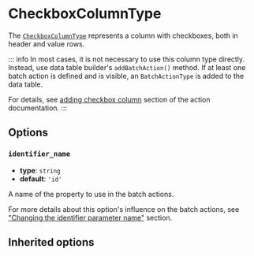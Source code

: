 <script setup>
    import ColumnTypeOptions from "./options/column.md";
</script>

# CheckboxColumnType

The [`CheckboxColumnType`](https://github.com/Kreyu/data-table-bundle/blob/main/src/Column/Type/CheckboxColumnType.php) represents a column with checkboxes, both in header and value rows.

::: info In most cases, it is not necessary to use this column type directly.
Instead, use data table builder's `addBatchAction()` method.
If at least one batch action is defined and is visible, an `BatchActionType` is added to the data table.

For details, see [adding checkbox column](../../../docs/components/actions.md#adding-checkbox-column) section of the action documentation.
:::

## Options

### `identifier_name`

- **type**: `string`
- **default**: `'id'`

A name of the property to use in the batch actions.

For more details about this option's influence on the batch actions, see ["Changing the identifier parameter name"](#) section.

## Inherited options

<ColumnTypeOptions :defaults="{
    label: `'□'`,
    property_path: `'id'`,
}" />
